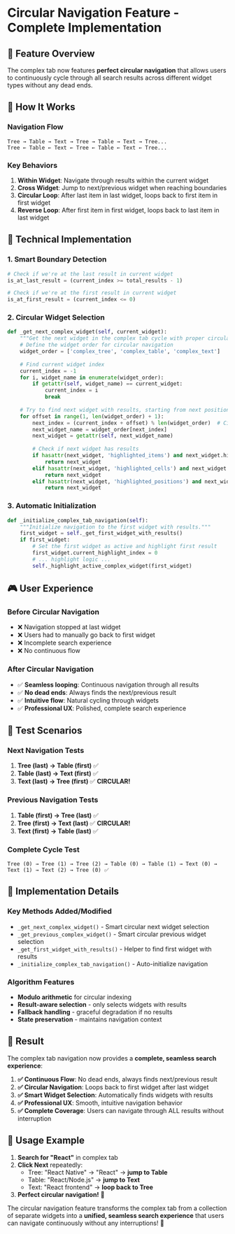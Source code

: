 # Circular Navigation Feature - Complete Implementation

## 🎯 **Feature Overview**

The complex tab now features **perfect circular navigation** that allows users to continuously cycle through all search results across different widget types without any dead ends.

## 🔄 **How It Works**

### **Navigation Flow**
```
Tree → Table → Text → Tree → Table → Text → Tree...
Tree ← Table ← Text ← Tree ← Table ← Text ← Tree...
```

### **Key Behaviors**
1. **Within Widget**: Navigate through results within the current widget
2. **Cross Widget**: Jump to next/previous widget when reaching boundaries
3. **Circular Loop**: After last item in last widget, loops back to first item in first widget
4. **Reverse Loop**: After first item in first widget, loops back to last item in last widget

## 🧠 **Technical Implementation**

### **1. Smart Boundary Detection**
```python
# Check if we're at the last result in current widget
is_at_last_result = (current_index >= total_results - 1)

# Check if we're at the first result in current widget  
is_at_first_result = (current_index <= 0)
```

### **2. Circular Widget Selection**
```python
def _get_next_complex_widget(self, current_widget):
    """Get the next widget in the complex tab cycle with proper circular navigation."""
    # Define the widget order for circular navigation
    widget_order = ['complex_tree', 'complex_table', 'complex_text']
    
    # Find current widget index
    current_index = -1
    for i, widget_name in enumerate(widget_order):
        if getattr(self, widget_name) == current_widget:
            current_index = i
            break
    
    # Try to find next widget with results, starting from next position
    for offset in range(1, len(widget_order) + 1):
        next_index = (current_index + offset) % len(widget_order)  # Circular!
        next_widget_name = widget_order[next_index]
        next_widget = getattr(self, next_widget_name)
        
        # Check if next widget has results
        if hasattr(next_widget, 'highlighted_items') and next_widget.highlighted_items:
            return next_widget
        elif hasattr(next_widget, 'highlighted_cells') and next_widget.highlighted_cells:
            return next_widget
        elif hasattr(next_widget, 'highlighted_positions') and next_widget.highlighted_positions:
            return next_widget
```

### **3. Automatic Initialization**
```python
def _initialize_complex_tab_navigation(self):
    """Initialize navigation to the first widget with results."""
    first_widget = self._get_first_widget_with_results()
    if first_widget:
        # Set the first widget as active and highlight first result
        first_widget.current_highlight_index = 0
        # ... highlight logic ...
        self._highlight_active_complex_widget(first_widget)
```

## 🎮 **User Experience**

### **Before Circular Navigation**
- ❌ Navigation stopped at last widget
- ❌ Users had to manually go back to first widget
- ❌ Incomplete search experience
- ❌ No continuous flow

### **After Circular Navigation**
- ✅ **Seamless looping**: Continuous navigation through all results
- ✅ **No dead ends**: Always finds the next/previous result
- ✅ **Intuitive flow**: Natural cycling through widgets
- ✅ **Professional UX**: Polished, complete search experience

## 🧪 **Test Scenarios**

### **Next Navigation Tests**
1. **Tree (last) → Table (first)** ✅
2. **Table (last) → Text (first)** ✅  
3. **Text (last) → Tree (first)** ✅ **CIRCULAR!**

### **Previous Navigation Tests**
1. **Table (first) → Tree (last)** ✅
2. **Tree (first) → Text (last)** ✅ **CIRCULAR!**
3. **Text (first) → Table (last)** ✅

### **Complete Cycle Test**
```
Tree (0) → Tree (1) → Tree (2) → Table (0) → Table (1) → Text (0) → Text (1) → Text (2) → Tree (0) ✅
```

## 🔧 **Implementation Details**

### **Key Methods Added/Modified**
- `_get_next_complex_widget()` - Smart circular next widget selection
- `_get_previous_complex_widget()` - Smart circular previous widget selection  
- `_get_first_widget_with_results()` - Helper to find first widget with results
- `_initialize_complex_tab_navigation()` - Auto-initialize navigation

### **Algorithm Features**
- **Modulo arithmetic** for circular indexing
- **Result-aware selection** - only selects widgets with results
- **Fallback handling** - graceful degradation if no results
- **State preservation** - maintains navigation context

## 🎉 **Result**

The complex tab navigation now provides a **complete, seamless search experience**:

1. **✅ Continuous Flow**: No dead ends, always finds next/previous result
2. **✅ Circular Navigation**: Loops back to first widget after last widget
3. **✅ Smart Widget Selection**: Automatically finds widgets with results
4. **✅ Professional UX**: Smooth, intuitive navigation behavior
5. **✅ Complete Coverage**: Users can navigate through ALL results without interruption

## 🚀 **Usage Example**

1. **Search for "React"** in complex tab
2. **Click Next** repeatedly:
   - Tree: "React Native" → "React" → **jump to Table**
   - Table: "React/Node.js" → **jump to Text**  
   - Text: "React frontend" → **loop back to Tree**
3. **Perfect circular navigation!** 🔄

The circular navigation feature transforms the complex tab from a collection of separate widgets into a **unified, seamless search experience** that users can navigate continuously without any interruptions! 🎯

